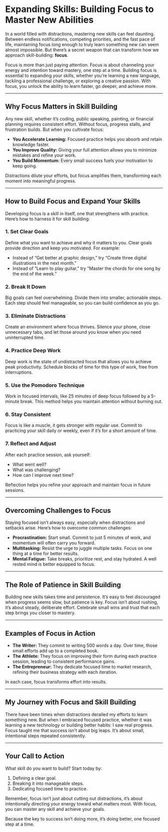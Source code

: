 # Expanding Skills: Building Focus to Master New Abilities

In a world filled with distractions, mastering new skills can feel daunting. Between endless notifications, competing priorities, and the fast pace of life, maintaining focus long enough to truly learn something new can seem almost impossible. But there’s a secret weapon that can transform how we approach skill-building: **focus**.

Focus is more than just paying attention. Focus is about channeling your energy and intention toward mastery, one step at a time. Building focus is essential to expanding your skills, whether you’re learning a new language, tackling a professional challenge, or exploring a creative passion. With focus, you unlock the ability to learn faster, go deeper, and achieve more.

---

## Why Focus Matters in Skill Building

Any new skill, whether it’s coding, public speaking, painting, or financial planning requires consistent effort. Without focus, progress stalls, and frustration builds. But when you cultivate focus:  

- **You Accelerate Learning:** Focused practice helps you absorb and retain knowledge faster.  
- **You Improve Quality:** Giving your full attention allows you to minimize mistakes and refine your work.  
- **You Build Momentum:** Every small success fuels your motivation to keep going.  

Distractions dilute your efforts, but focus amplifies them, transforming each moment into meaningful progress.

---

## How to Build Focus and Expand Your Skills

Developing focus is a skill in itself, one that strengthens with practice. Here’s how to harness it for skill building:  

### 1. **Set Clear Goals**  
   Define what you want to achieve and why it matters to you. Clear goals provide direction and keep you motivated. For example:  
   - Instead of “Get better at graphic design,” try “Create three digital illustrations in the next month.”  
   - Instead of “Learn to play guitar,” try “Master the chords for one song by the end of the week.”  

### 2. **Break It Down**  
   Big goals can feel overwhelming. Divide them into smaller, actionable steps. Each step should feel manageable, so you can build confidence as you go.  

### 3. **Eliminate Distractions**  
   Create an environment where focus thrives. Silence your phone, close unnecessary tabs, and let those around you know when you need uninterrupted time.  

### 4. **Practice Deep Work**  
   Deep work is the state of undistracted focus that allows you to achieve peak productivity. Schedule blocks of time for this type of work, free from interruptions.  

### 5. **Use the Pomodoro Technique**  
   Work in focused intervals, like 25 minutes of deep focus followed by a 5-minute break. This method helps you maintain attention without burning out.  

### 6. **Stay Consistent**  
   Focus is like a muscle, it gets stronger with regular use. Commit to practicing your skill daily or weekly, even if it’s for a short amount of time.  

### 7. **Reflect and Adjust**  
   After each practice session, ask yourself:  
   - What went well?  
   - What was challenging?  
   - How can I improve next time?  

Reflection helps you refine your approach and maintain focus in future sessions.  

---

## Overcoming Challenges to Focus

Staying focused isn’t always easy, especially when distractions and setbacks arise. Here’s how to overcome common challenges:  

- **Procrastination:** Start small. Commit to just 5 minutes of work, and momentum will often carry you forward.  
- **Multitasking:** Resist the urge to juggle multiple tasks. Focus on one thing at a time for better results.  
- **Mental Fatigue:** Take breaks, prioritize rest, and stay hydrated. A well rested mind is better equipped to focus.  

---

## The Role of Patience in Skill Building

Building new skills takes time and persistence. It’s easy to feel discouraged when progress seems slow, but patience is key. Focus isn’t about rushing, it’s about steady, deliberate effort. Celebrate small wins and trust that each step brings you closer to mastery.  

---

## Examples of Focus in Action

- **The Writer:** They commit to writing 500 words a day. Over time, those small efforts add up to a completed book.  
- **The Athlete:** They focus on improving their form during each practice session, leading to consistent performance gains.  
- **The Entrepreneur:** They dedicate focused time to market research, refining their business strategy with each iteration.  

In each case, focus transforms effort into results.  

---

## My Journey with Focus and Skill Building

There have been times when distractions derailed my efforts to learn something new. But when I embraced focused practice, whether it was learning a new technology or building better habits: I saw real progress. Focus taught me that success isn’t about big leaps.  It’s about small, intentional steps repeated consistently.  

---

## Your Call to Action

What skill do you want to build? Start today by:  

1. Defining a clear goal.  
2. Breaking it into manageable steps.  
3. Dedicating focused time to practice.  

Remember, focus isn’t just about cutting out distractions, it’s about intentionally directing your energy toward what matters most. With focus, you can master any skill and achieve your goals.  

Because the key to success isn’t doing more, it’s doing better, one focused step at a time.
